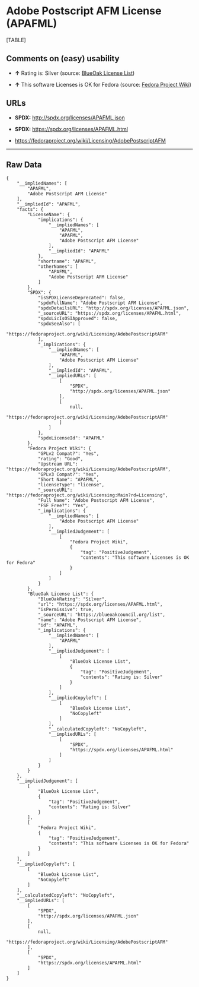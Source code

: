 Adobe Postscript AFM License (APAFML)
=====================================

[TABLE]

Comments on (easy) usability
----------------------------

-   **↑** Rating is: Silver (source: [BlueOak License
    List](https://blueoakcouncil.org/list "BlueOak License List"))

-   **↑** This software Licenses is OK for Fedora (source: [Fedora
    Project
    Wiki](https://fedoraproject.org/wiki/Licensing:Main?rd=Licensing "Fedora Project Wiki"))

URLs
----

-   **SPDX:** http://spdx.org/licenses/APAFML.json

-   **SPDX:** https://spdx.org/licenses/APAFML.html

-   https://fedoraproject.org/wiki/Licensing/AdobePostscriptAFM

------------------------------------------------------------------------

Raw Data
--------

    {
        "__impliedNames": [
            "APAFML",
            "Adobe Postscript AFM License"
        ],
        "__impliedId": "APAFML",
        "facts": {
            "LicenseName": {
                "implications": {
                    "__impliedNames": [
                        "APAFML",
                        "APAFML",
                        "Adobe Postscript AFM License"
                    ],
                    "__impliedId": "APAFML"
                },
                "shortname": "APAFML",
                "otherNames": [
                    "APAFML",
                    "Adobe Postscript AFM License"
                ]
            },
            "SPDX": {
                "isSPDXLicenseDeprecated": false,
                "spdxFullName": "Adobe Postscript AFM License",
                "spdxDetailsURL": "http://spdx.org/licenses/APAFML.json",
                "_sourceURL": "https://spdx.org/licenses/APAFML.html",
                "spdxLicIsOSIApproved": false,
                "spdxSeeAlso": [
                    "https://fedoraproject.org/wiki/Licensing/AdobePostscriptAFM"
                ],
                "_implications": {
                    "__impliedNames": [
                        "APAFML",
                        "Adobe Postscript AFM License"
                    ],
                    "__impliedId": "APAFML",
                    "__impliedURLs": [
                        [
                            "SPDX",
                            "http://spdx.org/licenses/APAFML.json"
                        ],
                        [
                            null,
                            "https://fedoraproject.org/wiki/Licensing/AdobePostscriptAFM"
                        ]
                    ]
                },
                "spdxLicenseId": "APAFML"
            },
            "Fedora Project Wiki": {
                "GPLv2 Compat?": "Yes",
                "rating": "Good",
                "Upstream URL": "https://fedoraproject.org/wiki/Licensing/AdobePostscriptAFM",
                "GPLv3 Compat?": "Yes",
                "Short Name": "APAFML",
                "licenseType": "license",
                "_sourceURL": "https://fedoraproject.org/wiki/Licensing:Main?rd=Licensing",
                "Full Name": "Adobe Postscript AFM License",
                "FSF Free?": "Yes",
                "_implications": {
                    "__impliedNames": [
                        "Adobe Postscript AFM License"
                    ],
                    "__impliedJudgement": [
                        [
                            "Fedora Project Wiki",
                            {
                                "tag": "PositiveJudgement",
                                "contents": "This software Licenses is OK for Fedora"
                            }
                        ]
                    ]
                }
            },
            "BlueOak License List": {
                "BlueOakRating": "Silver",
                "url": "https://spdx.org/licenses/APAFML.html",
                "isPermissive": true,
                "_sourceURL": "https://blueoakcouncil.org/list",
                "name": "Adobe Postscript AFM License",
                "id": "APAFML",
                "_implications": {
                    "__impliedNames": [
                        "APAFML"
                    ],
                    "__impliedJudgement": [
                        [
                            "BlueOak License List",
                            {
                                "tag": "PositiveJudgement",
                                "contents": "Rating is: Silver"
                            }
                        ]
                    ],
                    "__impliedCopyleft": [
                        [
                            "BlueOak License List",
                            "NoCopyleft"
                        ]
                    ],
                    "__calculatedCopyleft": "NoCopyleft",
                    "__impliedURLs": [
                        [
                            "SPDX",
                            "https://spdx.org/licenses/APAFML.html"
                        ]
                    ]
                }
            }
        },
        "__impliedJudgement": [
            [
                "BlueOak License List",
                {
                    "tag": "PositiveJudgement",
                    "contents": "Rating is: Silver"
                }
            ],
            [
                "Fedora Project Wiki",
                {
                    "tag": "PositiveJudgement",
                    "contents": "This software Licenses is OK for Fedora"
                }
            ]
        ],
        "__impliedCopyleft": [
            [
                "BlueOak License List",
                "NoCopyleft"
            ]
        ],
        "__calculatedCopyleft": "NoCopyleft",
        "__impliedURLs": [
            [
                "SPDX",
                "http://spdx.org/licenses/APAFML.json"
            ],
            [
                null,
                "https://fedoraproject.org/wiki/Licensing/AdobePostscriptAFM"
            ],
            [
                "SPDX",
                "https://spdx.org/licenses/APAFML.html"
            ]
        ]
    }